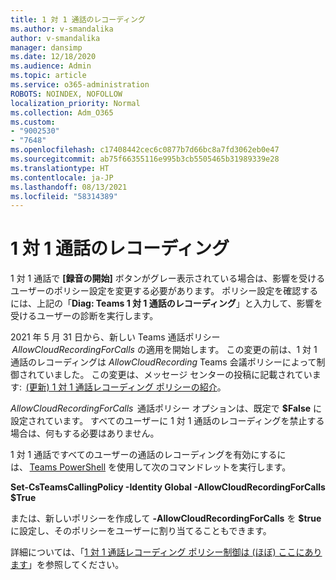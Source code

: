 ```yaml
---
title: 1 対 1 通話のレコーディング
ms.author: v-smandalika
author: v-smandalika
manager: dansimp
ms.date: 12/18/2020
ms.audience: Admin
ms.topic: article
ms.service: o365-administration
ROBOTS: NOINDEX, NOFOLLOW
localization_priority: Normal
ms.collection: Adm_O365
ms.custom:
- "9002530"
- "7648"
ms.openlocfilehash: c17408442cec6c0877b7d66bc8a7fd3062eb0e47
ms.sourcegitcommit: ab75f66355116e995b3cb5505465b31989339e28
ms.translationtype: HT
ms.contentlocale: ja-JP
ms.lasthandoff: 08/13/2021
ms.locfileid: "58314389"
---
```

# <a name="11-call-recording"></a>1 対 1 通話のレコーディング

1 対 1 通話で **[録音の開始]** ボタンがグレー表示されている場合は、影響を受けるユーザーのポリシー設定を変更する必要があります。 ポリシー設定を確認するには、上記の「**Diag: Teams 1 対 1 通話のレコーディング**」と入力して、影響を受けるユーザーの診断を実行します。     

2021 年 5 月 31 日から、新しい Teams 通話ポリシー  *AllowCloudRecordingForCalls* の適用を開始します。 この変更の前は、1 対 1 通話のレコーディングは *AllowCloudRecording* Teams 会議ポリシーによって制御されていました。 この変更は、メッセージ センターの投稿に記載されています:  [(更新) 1 対 1 通話レコーディング ポリシーの紹介](https://portal.microsoft.com/Adminportal/Home?ref=MessageCenter/:/messages/MC238796)。  

*AllowCloudRecordingForCalls*  通話ポリシー オプションは、既定で **$False** に設定されています。 すべてのユーザーに 1 対 1 通話のレコーディングを禁止する場合は、何もする必要はありません。  

1 対 1 通話ですべてのユーザーの通話のレコーディングを有効にするには、 [Teams PowerShell](https://docs.microsoft.com/microsoftteams/teams-powershell-install) を使用して次のコマンドレットを実行します。 

**Set-CsTeamsCallingPolicy -Identity Global -AllowCloudRecordingForCalls $True** 

または、新しいポリシーを作成して **-AllowCloudRecordingForCalls** を **$true** に設定し、そのポリシーをユーザーに割り当てることもできます。 

詳細については、「[1 対 1 通話レコーディング ポリシー制御は (ほぼ) ここにあります](https://techcommunity.microsoft.com/t5/microsoft-teams-support/1-1-call-recording-policy-controls-are-almost-here/ba-p/2217668)」を参照してください。
